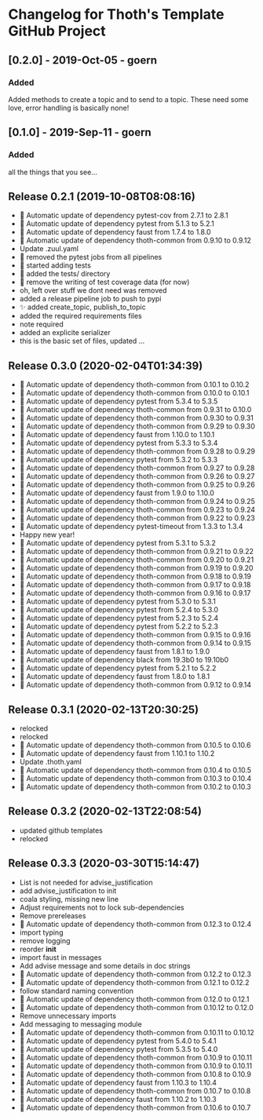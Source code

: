 # Changelog for Thoth's Template GitHub Project

## [0.2.0] - 2019-Oct-05 - goern

### Added

Added methods to create a topic and to send to a topic. These need some love, error handling is basically none!

## [0.1.0] - 2019-Sep-11 - goern

### Added

all the things that you see...

## Release 0.2.1 (2019-10-08T08:08:16)
* :pushpin: Automatic update of dependency pytest-cov from 2.7.1 to 2.8.1
* :pushpin: Automatic update of dependency pytest from 5.1.3 to 5.2.1
* :pushpin: Automatic update of dependency faust from 1.7.4 to 1.8.0
* :pushpin: Automatic update of dependency thoth-common from 0.9.10 to 0.9.12
* Update .zuul.yaml
* :green_heart: removed the pytest jobs from all pipelines
* :green_heart: started adding tests
* :green_heart: added the tests/ directory
* :green_heart: remove the writing of test coverage data (for now)
* oh, left over stuff we dont need was removed
* added a release pipeline job to push to pypi
* :sparkles: added create_topic, publish_to_topic
* added the required requirements files
* note required
* added an explicite serializer
* this is the basic set of files, updated ...

## Release 0.3.0 (2020-02-04T01:34:39)
* :pushpin: Automatic update of dependency thoth-common from 0.10.1 to 0.10.2
* :pushpin: Automatic update of dependency thoth-common from 0.10.0 to 0.10.1
* :pushpin: Automatic update of dependency pytest from 5.3.4 to 5.3.5
* :pushpin: Automatic update of dependency thoth-common from 0.9.31 to 0.10.0
* :pushpin: Automatic update of dependency thoth-common from 0.9.30 to 0.9.31
* :pushpin: Automatic update of dependency thoth-common from 0.9.29 to 0.9.30
* :pushpin: Automatic update of dependency faust from 1.10.0 to 1.10.1
* :pushpin: Automatic update of dependency pytest from 5.3.3 to 5.3.4
* :pushpin: Automatic update of dependency thoth-common from 0.9.28 to 0.9.29
* :pushpin: Automatic update of dependency pytest from 5.3.2 to 5.3.3
* :pushpin: Automatic update of dependency thoth-common from 0.9.27 to 0.9.28
* :pushpin: Automatic update of dependency thoth-common from 0.9.26 to 0.9.27
* :pushpin: Automatic update of dependency thoth-common from 0.9.25 to 0.9.26
* :pushpin: Automatic update of dependency faust from 1.9.0 to 1.10.0
* :pushpin: Automatic update of dependency thoth-common from 0.9.24 to 0.9.25
* :pushpin: Automatic update of dependency thoth-common from 0.9.23 to 0.9.24
* :pushpin: Automatic update of dependency thoth-common from 0.9.22 to 0.9.23
* :pushpin: Automatic update of dependency pytest-timeout from 1.3.3 to 1.3.4
* Happy new year!
* :pushpin: Automatic update of dependency pytest from 5.3.1 to 5.3.2
* :pushpin: Automatic update of dependency thoth-common from 0.9.21 to 0.9.22
* :pushpin: Automatic update of dependency thoth-common from 0.9.20 to 0.9.21
* :pushpin: Automatic update of dependency thoth-common from 0.9.19 to 0.9.20
* :pushpin: Automatic update of dependency thoth-common from 0.9.18 to 0.9.19
* :pushpin: Automatic update of dependency thoth-common from 0.9.17 to 0.9.18
* :pushpin: Automatic update of dependency thoth-common from 0.9.16 to 0.9.17
* :pushpin: Automatic update of dependency pytest from 5.3.0 to 5.3.1
* :pushpin: Automatic update of dependency pytest from 5.2.4 to 5.3.0
* :pushpin: Automatic update of dependency pytest from 5.2.3 to 5.2.4
* :pushpin: Automatic update of dependency pytest from 5.2.2 to 5.2.3
* :pushpin: Automatic update of dependency thoth-common from 0.9.15 to 0.9.16
* :pushpin: Automatic update of dependency thoth-common from 0.9.14 to 0.9.15
* :pushpin: Automatic update of dependency faust from 1.8.1 to 1.9.0
* :pushpin: Automatic update of dependency black from 19.3b0 to 19.10b0
* :pushpin: Automatic update of dependency pytest from 5.2.1 to 5.2.2
* :pushpin: Automatic update of dependency faust from 1.8.0 to 1.8.1
* :pushpin: Automatic update of dependency thoth-common from 0.9.12 to 0.9.14

## Release 0.3.1 (2020-02-13T20:30:25)
* relocked
* relocked
* :pushpin: Automatic update of dependency thoth-common from 0.10.5 to 0.10.6
* :pushpin: Automatic update of dependency faust from 1.10.1 to 1.10.2
* Update .thoth.yaml
* :pushpin: Automatic update of dependency thoth-common from 0.10.4 to 0.10.5
* :pushpin: Automatic update of dependency thoth-common from 0.10.3 to 0.10.4
* :pushpin: Automatic update of dependency thoth-common from 0.10.2 to 0.10.3

## Release 0.3.2 (2020-02-13T22:08:54)
* updated github templates
* relocked

## Release 0.3.3 (2020-03-30T15:14:47)
* List is not needed for advise_justification
* add advise_justification to init
* coala styling, missing new line
* Adjust requirements not to lock sub-dependencies
* Remove prereleases
* :pushpin: Automatic update of dependency thoth-common from 0.12.3 to 0.12.4
* import typing
* remove logging
* reorder __init__
* import faust in messages
* Add advise message and some details in doc strings
* :pushpin: Automatic update of dependency thoth-common from 0.12.2 to 0.12.3
* :pushpin: Automatic update of dependency thoth-common from 0.12.1 to 0.12.2
* follow standard naming convention
* :pushpin: Automatic update of dependency thoth-common from 0.12.0 to 0.12.1
* :pushpin: Automatic update of dependency thoth-common from 0.10.12 to 0.12.0
* Remove unnecessary imports
* Add messaging to messaging module
* :pushpin: Automatic update of dependency thoth-common from 0.10.11 to 0.10.12
* :pushpin: Automatic update of dependency pytest from 5.4.0 to 5.4.1
* :pushpin: Automatic update of dependency pytest from 5.3.5 to 5.4.0
* :pushpin: Automatic update of dependency thoth-common from 0.10.9 to 0.10.11
* :pushpin: Automatic update of dependency thoth-common from 0.10.9 to 0.10.11
* :pushpin: Automatic update of dependency thoth-common from 0.10.8 to 0.10.9
* :pushpin: Automatic update of dependency faust from 1.10.3 to 1.10.4
* :pushpin: Automatic update of dependency thoth-common from 0.10.7 to 0.10.8
* :pushpin: Automatic update of dependency faust from 1.10.2 to 1.10.3
* :pushpin: Automatic update of dependency thoth-common from 0.10.6 to 0.10.7
